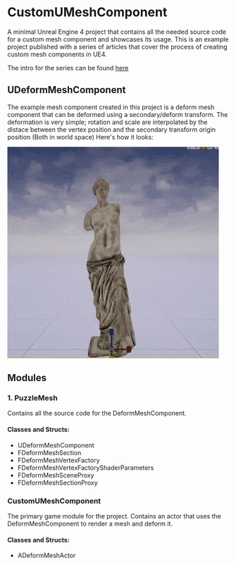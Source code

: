 # CustomUMeshComponent

A minimal Unreal Engine 4 project that contains all the needed source code for a custom mesh component and showcases its usage. This is an example project published with a series of articles that cover the process of creating custom mesh components in UE4. 

The intro for the series can be found [here](https://medium.com/realities-io/creating-a-custom-mesh-component-in-ue4-part-0-intro-2c762c5f0cd6)

## UDeformMeshComponent
The example mesh component created in this project is a deform mesh component that can be deformed using a secondary/deform transform. The deformation is very simple; rotation and scale are interpolated by the distace between the vertex position and the secondary transform origin position (Both in world space)
Here's how it looks:


![DeformMeshComponentDemo](ReadmeResources/DeformMeshComponentDemo.gif)


## Modules
### 1. PuzzleMesh 
Contains all the source code for the DeformMeshComponent.
#### Classes and Structs:
* UDeformMeshComponent
* FDeformMeshSection
* FDeformMeshVertexFactory
* FDeformMeshVertexFactoryShaderParameters
* FDeformMeshSceneProxy
* FDeformMeshSectionProxy

### CustomUMeshComponent
The primary game module for the project. Contains an actor that uses the DeformMeshComponent to render a mesh and deform it.
#### Classes and Structs:
* ADeformMeshActor

